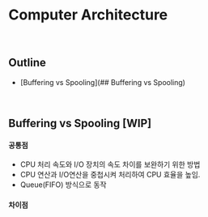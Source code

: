 
# Computer Architecture

</br>

## Outline
- [Buffering vs Spooling](## Buffering vs Spooling)


</br>

## Buffering vs Spooling [WIP]
#### 공통점
- CPU 처리 속도와 I/O 장치의 속도 차이를 보완하기 위한 방법
- CPU 연산과 I/O연산을 중첩시켜 처리하여 CPU 효율을 높임.
- Queue(FIFO) 방식으로 동작

#### 차이점
